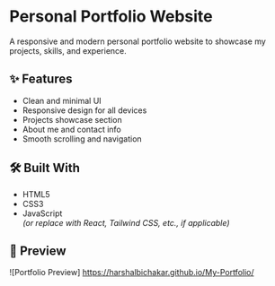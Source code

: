 # Personal Portfolio Website

A responsive and modern personal portfolio website to showcase my projects, skills, and experience.

## ✨ Features

- Clean and minimal UI
- Responsive design for all devices
- Projects showcase section
- About me and contact info
- Smooth scrolling and navigation

## 🛠️ Built With

- HTML5  
- CSS3  
- JavaScript  
*(or replace with React, Tailwind CSS, etc., if applicable)*

## 📸 Preview

![Portfolio Preview] https://harshalbichakar.github.io/My-Portfolio/


